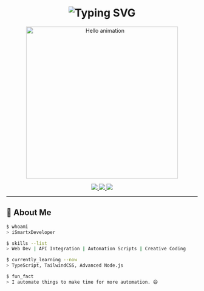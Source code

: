 <h1 align="center">
  <img src="https://readme-typing-svg.demolab.com?font=Fira+Code&weight=500&size=28&pause=1000&center=true&vCenter=true&width=450&lines=Hey!+I'm+iSmartxDeveloper+👋;Web+Developer+%7C+API+Ninja+%7C+Automation+Fan;Welcome+to+my+terminal-style+space+🚀" alt="Typing SVG" />
</h1>

<p align="center">
  <img src="https://github.com/iSmartxDeveloper/iSmartxDeveloper/blob/main/assets/hello.gif" width="400" alt="Hello animation" />
</p>

<p align="center">
  <a href="https://github.com/iSmartxDeveloper">
    <img src="https://img.shields.io/github/followers/iSmartxDeveloper?label=GitHub&style=social" />
  </a>
  <a href="https://twitter.com/yourtwitter">
    <img src="https://img.shields.io/twitter/follow/yourtwitter?label=Twitter&style=social" />
  </a>
  <a href="https://www.linkedin.com/in/yourlinkedin/">
    <img src="https://img.shields.io/badge/-LinkedIn-blue?style=flat&logo=Linkedin&logoColor=white" />
  </a>
</p>

---

## 🧠 About Me
```bash
$ whoami
> iSmartxDeveloper

$ skills --list
> Web Dev | API Integration | Automation Scripts | Creative Coding

$ currently_learning --now
> TypeScript, TailwindCSS, Advanced Node.js

$ fun_fact
> I automate things to make time for more automation. 😄
